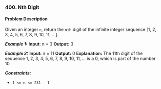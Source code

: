 ### 400. Nth Digit

#### Problem Description

Given an integer `n`, return the `nth` digit of the infinite integer sequence [1, 2, 3, 4, 5, 6, 7, 8, 9, 10, 11, ...].

***Example 1:*** 
**Input:**  n = 3
**Output:**  3

***Example 2:*** 
**Input:**  n = 11
**Output:**  0
**Explanation:** The 11th digit of the sequence 1, 2, 3, 4, 5, 6, 7, 8, 9, 10, 11, ... is a 0, which is part of the number 10.
 
***Constraints:*** 
- `1 <= n <= 231 - 1`